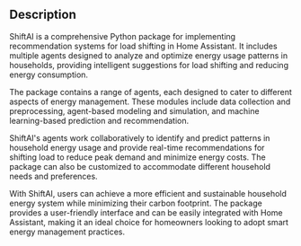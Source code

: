 ##  Description
ShiftAI is a comprehensive Python package for implementing recommendation systems for load shifting in Home Assistant. It includes multiple agents designed to analyze and optimize energy usage patterns in households, providing intelligent suggestions for load shifting and reducing energy consumption.

The package contains a range of agents, each designed to cater to different aspects of energy management. These modules include data collection and preprocessing, agent-based modeling and simulation, and machine learning-based prediction and recommendation.

ShiftAI's agents work collaboratively to identify and predict patterns in household energy usage and provide real-time recommendations for shifting load to reduce peak demand and minimize energy costs. The package can also be customized to accommodate different household needs and preferences.

With ShiftAI, users can achieve a more efficient and sustainable household energy system while minimizing their carbon footprint. The package provides a user-friendly interface and can be easily integrated with Home Assistant, making it an ideal choice for homeowners looking to adopt smart energy management practices.


